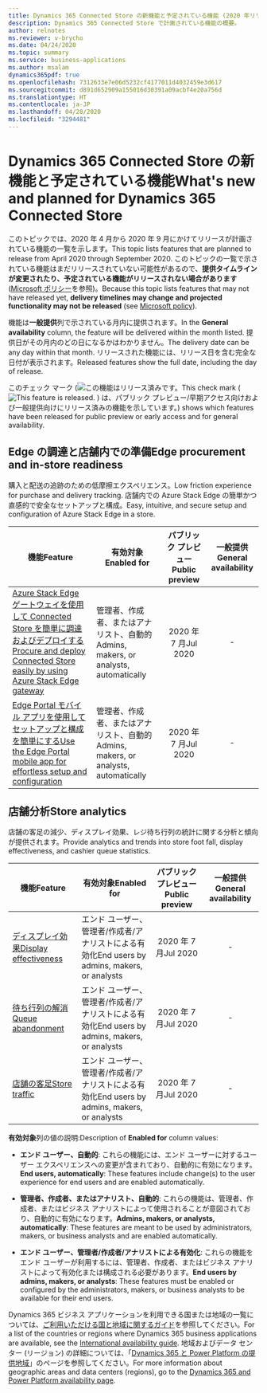 ```yaml
---
title: Dynamics 365 Connected Store の新機能と予定されている機能 (2020 年リリース ウェーブ 1)
description: Dynamics 365 Connected Store で計画されている機能の概要。
author: relnotes
ms.reviewer: v-brycho
ms.date: 04/24/2020
ms.topic: summary
ms.service: business-applications
ms.author: msalam
dynamics365pdf: true
ms.openlocfilehash: 7312633e7e06d5232cf4177011d4032459e3d617
ms.sourcegitcommit: d891d652909a155016d30391a09acbf4e20a756d
ms.translationtype: HT
ms.contentlocale: ja-JP
ms.lasthandoff: 04/28/2020
ms.locfileid: "3294481"
---
```

# <a name="whats-new-and-planned-for-dynamics-365-connected-store"></a><span data-ttu-id="c0af3-103">Dynamics 365 Connected Store の新機能と予定されている機能</span><span class="sxs-lookup"><span data-stu-id="c0af3-103">What's new and planned for Dynamics 365 Connected Store</span></span>

<span data-ttu-id="c0af3-104">このトピックでは、2020 年 4 月から 2020 年 9 月にかけてリリースが計画されている機能の一覧を示します。</span><span class="sxs-lookup"><span data-stu-id="c0af3-104">This topic lists features that are planned to release from April 2020 through September 2020.</span></span> <span data-ttu-id="c0af3-105">このトピックの一覧で示されている機能はまだリリースされていない可能性があるので、**提供タイムラインが変更されたり、予定されている機能がリリースされない場合があります** ([Microsoft ポリシー](https://go.microsoft.com/fwlink/p/?linkid=2007332)を参照)。</span><span class="sxs-lookup"><span data-stu-id="c0af3-105">Because this topic lists features that may not have released yet, **delivery timelines may change and projected functionality may not be released** (see [Microsoft policy](https://go.microsoft.com/fwlink/p/?linkid=2007332)).</span></span>

<span data-ttu-id="c0af3-106">機能は**一般提供**列で示されている月内に提供されます。</span><span class="sxs-lookup"><span data-stu-id="c0af3-106">In the **General availability** column, the feature will be delivered within the month listed.</span></span> <span data-ttu-id="c0af3-107">提供日がその月内のどの日になるかはわかりません。</span><span class="sxs-lookup"><span data-stu-id="c0af3-107">The delivery date can be any day within that month.</span></span> <span data-ttu-id="c0af3-108">リリースされた機能には、リリース日を含む完全な日付が表示されます。</span><span class="sxs-lookup"><span data-stu-id="c0af3-108">Released features show the full date, including the day of release.</span></span>

<span data-ttu-id="c0af3-109">このチェック マーク (![この機能はリリース済みです。](/dynamics365-release-plan/media/green-checkmark.png "この機能はリリース済みです。")</span><span class="sxs-lookup"><span data-stu-id="c0af3-109">This check mark (![This feature is released.](/dynamics365-release-plan/media/green-checkmark.png "This feature is released.")</span></span> <span data-ttu-id="c0af3-110">) は、パブリック プレビュー/早期アクセス向けおよび一般提供向けにリリース済みの機能を示しています。</span><span class="sxs-lookup"><span data-stu-id="c0af3-110">) shows which features have been released for public preview or early access and for general availability.</span></span>



## <a name="edge-procurement-and-in-store-readiness"></a><span data-ttu-id="c0af3-111">Edge の調達と店舗内での準備</span><span class="sxs-lookup"><span data-stu-id="c0af3-111">Edge procurement and in-store readiness</span></span>

<span data-ttu-id="c0af3-112">購入と配送の追跡のための低摩擦エクスペリエンス。</span><span class="sxs-lookup"><span data-stu-id="c0af3-112">Low friction experience for purchase and delivery tracking.</span></span> <span data-ttu-id="c0af3-113">店舗内での Azure Stack Edge の簡単かつ直感的で安全なセットアップと構成。</span><span class="sxs-lookup"><span data-stu-id="c0af3-113">Easy, intuitive, and secure setup and configuration of Azure Stack Edge in a store.</span></span>

 | <span data-ttu-id="c0af3-114">機能</span><span class="sxs-lookup"><span data-stu-id="c0af3-114">Feature</span></span>    | <span data-ttu-id="c0af3-115">有効対象</span><span class="sxs-lookup"><span data-stu-id="c0af3-115">Enabled for</span></span>    |  <span data-ttu-id="c0af3-116">パブリック プレビュー</span><span class="sxs-lookup"><span data-stu-id="c0af3-116">Public preview</span></span> | <span data-ttu-id="c0af3-117">一般提供</span><span class="sxs-lookup"><span data-stu-id="c0af3-117">General availability</span></span> |
 | ---------- | ---------- | :----------: |:----------: |
 | [<span data-ttu-id="c0af3-118">Azure Stack Edge ゲートウェイを使用して Connected Store を簡単に調達およびデプロイする</span><span class="sxs-lookup"><span data-stu-id="c0af3-118">Procure and deploy Connected Store easily by using Azure Stack Edge gateway</span></span>](procure-deploy-connected-store-easily-using-azure-stack-edge-gateway.md) | <span data-ttu-id="c0af3-119">管理者、作成者、またはアナリスト、自動的</span><span class="sxs-lookup"><span data-stu-id="c0af3-119">Admins, makers, or analysts, automatically</span></span>  | <span data-ttu-id="c0af3-120">2020 年 7 月</span><span class="sxs-lookup"><span data-stu-id="c0af3-120">Jul 2020</span></span>|- | 
 | [<span data-ttu-id="c0af3-121">Edge Portal モバイル アプリを使用してセットアップと構成を簡単にする</span><span class="sxs-lookup"><span data-stu-id="c0af3-121">Use the Edge Portal mobile app for effortless setup and configuration</span></span>](use-edge-portal-mobile-app-effortless-setup-configuration.md) | <span data-ttu-id="c0af3-122">管理者、作成者、またはアナリスト、自動的</span><span class="sxs-lookup"><span data-stu-id="c0af3-122">Admins, makers, or analysts, automatically</span></span>  | <span data-ttu-id="c0af3-123">2020 年 7 月</span><span class="sxs-lookup"><span data-stu-id="c0af3-123">Jul 2020</span></span>|- | 


## <a name="store-analytics"></a><span data-ttu-id="c0af3-124">店舗分析</span><span class="sxs-lookup"><span data-stu-id="c0af3-124">Store analytics</span></span>

<span data-ttu-id="c0af3-125">店舗の客足の減少、ディスプレイ効果、レジ待ち行列の統計に関する分析と傾向が提供されます。</span><span class="sxs-lookup"><span data-stu-id="c0af3-125">Provide analytics and trends into store foot fall, display effectiveness, and cashier queue statistics.</span></span>

 | <span data-ttu-id="c0af3-126">機能</span><span class="sxs-lookup"><span data-stu-id="c0af3-126">Feature</span></span>    | <span data-ttu-id="c0af3-127">有効対象</span><span class="sxs-lookup"><span data-stu-id="c0af3-127">Enabled for</span></span>    |  <span data-ttu-id="c0af3-128">パブリック プレビュー</span><span class="sxs-lookup"><span data-stu-id="c0af3-128">Public preview</span></span> | <span data-ttu-id="c0af3-129">一般提供</span><span class="sxs-lookup"><span data-stu-id="c0af3-129">General availability</span></span> |
 | ---------- | ---------- | :----------: |:----------: |
 | [<span data-ttu-id="c0af3-130">ディスプレイ効果</span><span class="sxs-lookup"><span data-stu-id="c0af3-130">Display effectiveness</span></span>](display-effectiveness.md) | <span data-ttu-id="c0af3-131">エンド ユーザー、管理者/作成者/アナリストによる有効化</span><span class="sxs-lookup"><span data-stu-id="c0af3-131">End users by admins, makers, or analysts</span></span>  | <span data-ttu-id="c0af3-132">2020 年 7 月</span><span class="sxs-lookup"><span data-stu-id="c0af3-132">Jul 2020</span></span>|- | 
 | [<span data-ttu-id="c0af3-133">待ち行列の解消</span><span class="sxs-lookup"><span data-stu-id="c0af3-133">Queue abandonment</span></span>](queue-abandonment.md) | <span data-ttu-id="c0af3-134">エンド ユーザー、管理者/作成者/アナリストによる有効化</span><span class="sxs-lookup"><span data-stu-id="c0af3-134">End users by admins, makers, or analysts</span></span>  | <span data-ttu-id="c0af3-135">2020 年 7 月</span><span class="sxs-lookup"><span data-stu-id="c0af3-135">Jul 2020</span></span>|- | 
 | [<span data-ttu-id="c0af3-136">店舗の客足</span><span class="sxs-lookup"><span data-stu-id="c0af3-136">Store traffic</span></span>](store-traffic.md) | <span data-ttu-id="c0af3-137">エンド ユーザー、管理者/作成者/アナリストによる有効化</span><span class="sxs-lookup"><span data-stu-id="c0af3-137">End users by admins, makers, or analysts</span></span>  | <span data-ttu-id="c0af3-138">2020 年 7 月</span><span class="sxs-lookup"><span data-stu-id="c0af3-138">Jul 2020</span></span>|- | 

<span data-ttu-id="c0af3-139">**有効対象**列の値の説明:</span><span class="sxs-lookup"><span data-stu-id="c0af3-139">Description of **Enabled for** column values:</span></span>

- <span data-ttu-id="c0af3-140">**エンド ユーザー、自動的**: これらの機能には、エンド ユーザーに対するユーザー エクスペリエンスへの変更が含まれており、自動的に有効になります。</span><span class="sxs-lookup"><span data-stu-id="c0af3-140">**End users, automatically**: These features include change(s) to the user experience for end users and are enabled automatically.</span></span>

- <span data-ttu-id="c0af3-141">**管理者、作成者、またはアナリスト、自動的**: これらの機能は、管理者、作成者、またはビジネス アナリストによって使用されることが意図されており、自動的に有効になります。</span><span class="sxs-lookup"><span data-stu-id="c0af3-141">**Admins, makers, or analysts, automatically**: These features are meant to be used by administrators, makers, or business analysts and are enabled automatically.</span></span>

- <span data-ttu-id="c0af3-142">**エンド ユーザー、管理者/作成者/アナリストによる有効化**: これらの機能をエンド ユーザーが利用するには、管理者、作成者、またはビジネス アナリストによって有効化または構成される必要があります。</span><span class="sxs-lookup"><span data-stu-id="c0af3-142">**End users by admins, makers, or analysts**: These features must be enabled or configured by the administrators, makers, or business analysts to be available for their end users.</span></span>

<span data-ttu-id="c0af3-143">Dynamics 365 ビジネス アプリケーションを利用できる国または地域の一覧については、[ご利用いただける国と地域に関するガイド](https://aka.ms/dynamics_365_international_availability_deck)を参照してください。</span><span class="sxs-lookup"><span data-stu-id="c0af3-143">For a list of the countries or regions where Dynamics 365 business applications are available, see the [International availability guide](https://aka.ms/dynamics_365_international_availability_deck).</span></span> <span data-ttu-id="c0af3-144">地域およびデータ センター (リージョン) の詳細については、「[Dynamics 365 と Power Platform の提供地域](https://aka.ms/BusinessAppsGeoAvailability)」のページを参照してください。</span><span class="sxs-lookup"><span data-stu-id="c0af3-144">For more information about geographic areas and data centers (regions),  go to the [Dynamics 365 and Power Platform availability page](https://aka.ms/BusinessAppsGeoAvailability).</span></span>
